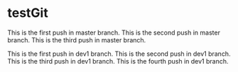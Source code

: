 # testGit
This is the first push in master branch.
This is the second push in master branch.
This is the third push in master branch.


This is the first push in dev1 branch.
This is the second push in dev1 branch.
This is the third push in dev1 branch.
This is the fourth push in dev1 branch.